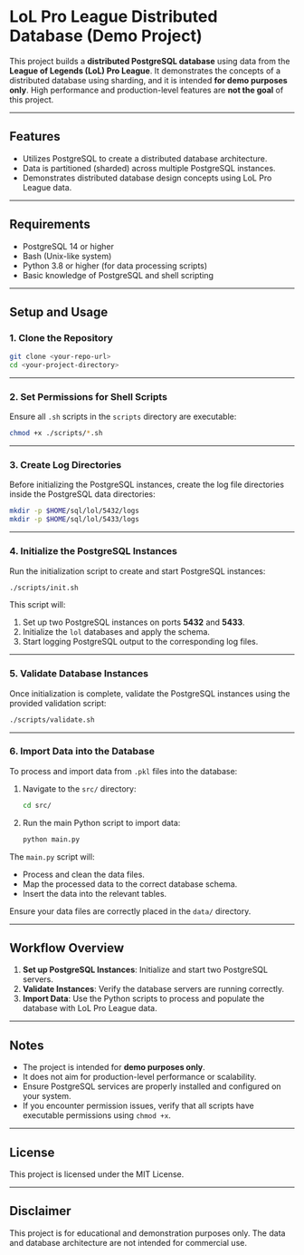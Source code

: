 # **LoL Pro League Distributed Database (Demo Project)**

This project builds a **distributed PostgreSQL database** using data from the **League of Legends (LoL) Pro League**. It demonstrates the concepts of a distributed database using sharding, and it is intended **for demo purposes only**. High performance and production-level features are **not the goal** of this project.

---

## **Features**
- Utilizes PostgreSQL to create a distributed database architecture.  
- Data is partitioned (sharded) across multiple PostgreSQL instances.  
- Demonstrates distributed database design concepts using LoL Pro League data.  

---

## **Requirements**
- PostgreSQL 14 or higher  
- Bash (Unix-like system)  
- Python 3.8 or higher (for data processing scripts)  
- Basic knowledge of PostgreSQL and shell scripting  

---

## **Setup and Usage**

### 1. **Clone the Repository**
```bash
git clone <your-repo-url>
cd <your-project-directory>
```

---

### 2. **Set Permissions for Shell Scripts**
Ensure all `.sh` scripts in the `scripts` directory are executable:
```bash
chmod +x ./scripts/*.sh
```

---

### 3. **Create Log Directories**
Before initializing the PostgreSQL instances, create the log file directories inside the PostgreSQL data directories:
```bash
mkdir -p $HOME/sql/lol/5432/logs
mkdir -p $HOME/sql/lol/5433/logs
```

---

### 4. **Initialize the PostgreSQL Instances**
Run the initialization script to create and start PostgreSQL instances:
```bash
./scripts/init.sh
```

This script will:
1. Set up two PostgreSQL instances on ports **5432** and **5433**.  
2. Initialize the `lol` databases and apply the schema.  
3. Start logging PostgreSQL output to the corresponding log files.  

---

### 5. **Validate Database Instances**
Once initialization is complete, validate the PostgreSQL instances using the provided validation script:
```bash
./scripts/validate.sh
```

---

### 6. **Import Data into the Database**
To process and import data from `.pkl` files into the database:
1. Navigate to the `src/` directory:
    ```bash
    cd src/
    ```
2. Run the main Python script to import data:
    ```bash
    python main.py
    ```

The `main.py` script will:
- Process and clean the data files.  
- Map the processed data to the correct database schema.  
- Insert the data into the relevant tables.  

Ensure your data files are correctly placed in the `data/` directory.

---

## **Workflow Overview**
1. **Set up PostgreSQL Instances**: Initialize and start two PostgreSQL servers.  
2. **Validate Instances**: Verify the database servers are running correctly.  
3. **Import Data**: Use the Python scripts to process and populate the database with LoL Pro League data.  

---

## **Notes**
- The project is intended for **demo purposes only**.  
- It does not aim for production-level performance or scalability.  
- Ensure PostgreSQL services are properly installed and configured on your system.  
- If you encounter permission issues, verify that all scripts have executable permissions using `chmod +x`.  

---

## **License**
This project is licensed under the MIT License.

---

## **Disclaimer**
This project is for educational and demonstration purposes only. The data and database architecture are not intended for commercial use.

